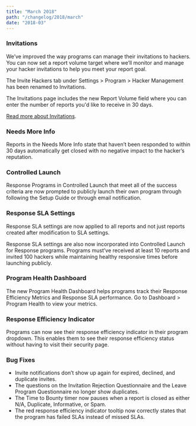 ```yaml
---
title: "March 2018"
path: "/changelog/2018/march"
date: "2018-03"
---
```


### Invitations
We’ve improved the way programs can manage their invitations to hackers. You can now set a report volume target where we’ll monitor and manage your hacker invitations to help you meet your report goal.

The Invite Hackers tab under Settings > Program > Hacker Management has been renamed to Invitations.  

The Invitations page includes the new Report Volume field where you can enter the number of reports you'd like to receive in 30 days.

[Read more about Invitations](/hackers/invitations.html).

### Needs More Info
Reports in the Needs More Info state that haven’t been responded to within 30 days automatically get closed with no negative impact to the hacker’s reputation.

### Controlled Launch
Response Programs in Controlled Launch that meet all of the success criteria are now prompted to publicly launch their own program through following the Setup Guide or through email notification.

### Response SLA Settings
Response SLA settings are now applied to all reports and not just reports created after modification to SLA settings.

Response SLA settings are also now incorporated into Controlled Launch for Response programs. Programs must’ve received at least 10 reports and invited 100 hackers while maintaining healthy responsive times before launching publicly.

### Program Health Dashboard
The new Program Health Dashboard helps programs track their Response Efficiency Metrics and Response SLA performance. Go to Dashboard > Program Health to view your metrics.

### Response Efficiency Indicator
Programs can now see their response efficiency indicator in their program dropdown. This enables them to see their response efficiency status without having to visit their security page.

### Bug Fixes
* Invite notifications don’t show up again for expired, declined, and duplicate invites.
* The questions on the Invitation Rejection Questionnaire and the Leave Program Questionnaire no longer show duplicates.
* The Time to Bounty timer now pauses when a report is closed as either N/A, Duplicate, Informative, or Spam.
* The red response efficiency indicator tooltip now correctly states that the program has failed SLAs instead of missed SLAs.

